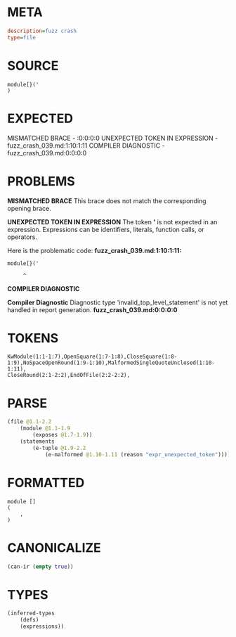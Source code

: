 # META
~~~ini
description=fuzz crash
type=file
~~~
# SOURCE
~~~roc
module[}('
)
~~~
# EXPECTED
MISMATCHED BRACE - :0:0:0:0
UNEXPECTED TOKEN IN EXPRESSION - fuzz_crash_039.md:1:10:1:11
COMPILER DIAGNOSTIC - fuzz_crash_039.md:0:0:0:0
# PROBLEMS
**MISMATCHED BRACE**
This brace does not match the corresponding opening brace.

**UNEXPECTED TOKEN IN EXPRESSION**
The token **'** is not expected in an expression.
Expressions can be identifiers, literals, function calls, or operators.

Here is the problematic code:
**fuzz_crash_039.md:1:10:1:11:**
```roc
module[}('
```
         ^


**COMPILER DIAGNOSTIC**

**Compiler Diagnostic**
Diagnostic type 'invalid_top_level_statement' is not yet handled in report generation.
**fuzz_crash_039.md:0:0:0:0**

# TOKENS
~~~zig
KwModule(1:1-1:7),OpenSquare(1:7-1:8),CloseSquare(1:8-1:9),NoSpaceOpenRound(1:9-1:10),MalformedSingleQuoteUnclosed(1:10-1:11),
CloseRound(2:1-2:2),EndOfFile(2:2-2:2),
~~~
# PARSE
~~~clojure
(file @1.1-2.2
	(module @1.1-1.9
		(exposes @1.7-1.9))
	(statements
		(e-tuple @1.9-2.2
			(e-malformed @1.10-1.11 (reason "expr_unexpected_token")))))
~~~
# FORMATTED
~~~roc
module []
(
	,
)
~~~
# CANONICALIZE
~~~clojure
(can-ir (empty true))
~~~
# TYPES
~~~clojure
(inferred-types
	(defs)
	(expressions))
~~~
